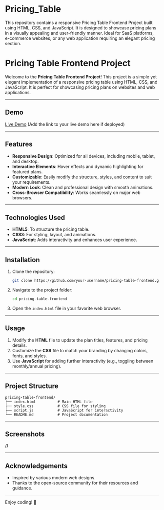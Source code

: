 # Pricing_Table
This repository contains a responsive Pricing Table Frontend Project built using HTML, CSS, and JavaScript. It is designed to showcase pricing plans in a visually appealing and user-friendly manner. Ideal for SaaS platforms, e-commerce websites, or any web application requiring an elegant pricing section.
# Pricing Table Frontend Project

Welcome to the **Pricing Table Frontend Project**! This project is a simple yet elegant implementation of a responsive pricing table using HTML, CSS, and JavaScript. It is perfect for showcasing pricing plans on websites and web applications.

---

## Demo

[Live Demo](https://pricing-table-zeta.vercel.app/) (Add the link to your live demo here if deployed)

---

## Features

- **Responsive Design**: Optimized for all devices, including mobile, tablet, and desktop.
- **Interactive Elements**: Hover effects and dynamic highlighting for featured plans.
- **Customizable**: Easily modify the structure, styles, and content to suit your requirements.
- **Modern Look**: Clean and professional design with smooth animations.
- **Cross-Browser Compatibility**: Works seamlessly on major web browsers.

---

## Technologies Used

- **HTML5**: To structure the pricing table.
- **CSS3**: For styling, layout, and animations.
- **JavaScript**: Adds interactivity and enhances user experience.

---

## Installation

1. Clone the repository:
   ```bash
   git clone https://github.com/your-username/pricing-table-frontend.git
   ```
2. Navigate to the project folder:
   ```bash
   cd pricing-table-frontend
   ```
3. Open the `index.html` file in your favorite web browser.

---

## Usage

1. Modify the **HTML** file to update the plan titles, features, and pricing details.
2. Customize the **CSS** file to match your branding by changing colors, fonts, and styles.
3. Use **JavaScript** for adding further interactivity (e.g., toggling between monthly/annual pricing).

---

## Project Structure

```
pricing-table-frontend/
├── index.html          # Main HTML file
├── style.css           # CSS file for styling
├── script.js           # JavaScript for interactivity
└── README.md           # Project documentation
```

---

## Screenshots

*()*

---

## Acknowledgements

- Inspired by various modern web designs.
- Thanks to the open-source community for their resources and guidance.

---

Enjoy coding! 🚀
